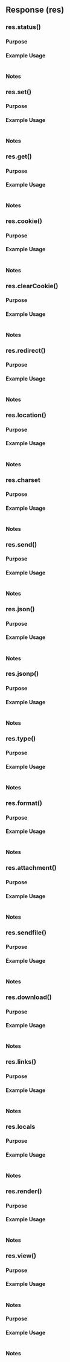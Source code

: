 Response (res)
-------------

### res.status()
#### Purpose

#### Example Usage
```javascript

```

#### Notes
>

### res.set()
#### Purpose

#### Example Usage
```javascript

```

#### Notes
>

### res.get()
#### Purpose

#### Example Usage
```javascript

```

#### Notes
>

### res.cookie()
#### Purpose

#### Example Usage
```javascript

```

#### Notes
>

### res.clearCookie()
#### Purpose

#### Example Usage
```javascript

```

#### Notes
>

### res.redirect()
#### Purpose

#### Example Usage
```javascript

```

#### Notes
>

### res.location()
#### Purpose

#### Example Usage
```javascript

```

#### Notes
>

### res.charset
#### Purpose

#### Example Usage
```javascript

```

#### Notes
>

### res.send()
#### Purpose

#### Example Usage
```javascript

```

#### Notes
>

### res.json()
#### Purpose

#### Example Usage
```javascript

```

#### Notes
>

### res.jsonp()
#### Purpose

#### Example Usage
```javascript

```

#### Notes
>

### res.type()
#### Purpose

#### Example Usage
```javascript

```

#### Notes
>

### res.format()
#### Purpose

#### Example Usage
```javascript

```

#### Notes
>

### res.attachment()
#### Purpose

#### Example Usage
```javascript

```

#### Notes
>

### res.sendfile()
#### Purpose

#### Example Usage
```javascript

```

#### Notes
>

### res.download()
#### Purpose

#### Example Usage
```javascript

```

#### Notes
>

### res.links()
#### Purpose

#### Example Usage
```javascript

```

#### Notes
>

### res.locals
#### Purpose

#### Example Usage
```javascript

```

#### Notes
>

### res.render()
#### Purpose

#### Example Usage
```javascript

```

#### Notes
>

### res.view()
#### Purpose

#### Example Usage
```javascript

```

#### Notes
>


#### Purpose

#### Example Usage
```javascript

```

#### Notes
>

